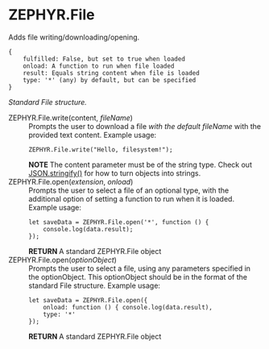<h1>ZEPHYR.File</h1>
<p>Adds file writing/downloading/opening.</p>

<p><pre><code>{
    fulfilled: False, but set to true when loaded
    onload: A function to run when file loaded
    result: Equals string content when file is loaded
    type: '*' (any) by default, but can be specified
}</code></pre>
<em>Standard File structure.</em></p>

<dl>
<dt>ZEPHYR.File.write(content, <em>fileName</em>)</dt>
<dd>Prompts the user to download a file <em>with the default fileName</em> with the provided text content. Example usage:
<pre><code>ZEPHYR.File.write("Hello, filesystem!");</code></pre>
</dd>
<dd><strong class="warning">NOTE </strong>The content parameter must be of the string type. Check out <a href="https://developer.mozilla.org/en-US/docs/Web/JavaScript/Reference/Global_Objects/JSON/stringify">JSON.stringify()</a> for how to turn objects into strings.</dd>
<dt>ZEPHYR.File.open(<em>extension</em>, <em>onload</em>)</dt>
<dd>Prompts the user to select a file of an optional type, with the additional option of setting a function to run when it is loaded. Example usage:
<pre><code>let saveData = ZEPHYR.File.open('*', function () {
    console.log(data.result);
});</code></pre>
</dd>
<dd><strong class="return">RETURN </strong>A standard ZEPHYR.File object</dd>
<dt>ZEPHYR.File.open(<em>optionObject</em>)</dt>
<dd>Prompts the user to select a file, using any parameters specified in the optionObject. This optionObject should be in the format of the standard File structure. Example usage:
<pre><code>let saveData = ZEPHYR.File.open({
    onload: function () { console.log(data.result),
    type: '*'
});</code></pre>
</dd>
<dd><strong class="return">RETURN </strong>A standard ZEPHYR.File object</dd>
</dl>